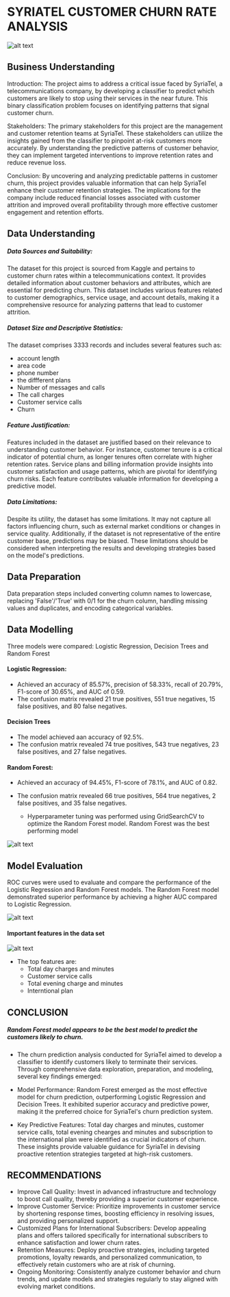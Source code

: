 # SYRIATEL CUSTOMER CHURN RATE ANALYSIS
![alt text](<CUSTOMER CHURN RATE.png>)
## Business Understanding
Introduction: The project aims to address a critical issue faced by SyriaTel, a telecommunications company, by developing a classifier to predict which customers are likely to stop using their services in the near future. This binary classification problem focuses on identifying patterns that signal customer churn.

Stakeholders: The primary stakeholders for this project are the management and customer retention teams at SyriaTel. These stakeholders can utilize the insights gained from the classifier to pinpoint at-risk customers more accurately. By understanding the predictive patterns of customer behavior, they can implement targeted interventions to improve retention rates and reduce revenue loss.

 Conclusion: By uncovering and analyzing predictable patterns in customer churn, this project provides valuable information that can help SyriaTel enhance their customer retention strategies. The implications for the company include reduced financial losses associated with customer attrition and improved overall profitability through more effective customer engagement and retention efforts.
## Data Understanding
 ##### Data Sources and Suitability: 
 
 The dataset for this project is sourced from Kaggle and pertains to customer churn rates within a telecommunications context. It provides detailed information about customer behaviors and attributes, which are essential for predicting churn. This dataset includes various features related to customer demographics, service usage, and account details, making it a comprehensive resource for analyzing patterns that lead to customer attrition.

##### Dataset Size and Descriptive Statistics: 
The dataset comprises 3333 records and includes several features such as:
  - account length        
  - area code   
  -  phone number           
  -  the diffferent plans      
  -  Number of messages and calls        
  - The call charges
  - Customer service calls
  - Churn


##### Feature Justification: 
Features included in the dataset are justified based on their relevance to understanding customer behavior. For instance, customer tenure is a critical indicator of potential churn, as longer tenures often correlate with higher retention rates. Service plans and billing information provide insights into customer satisfaction and usage patterns, which are pivotal for identifying churn risks. Each feature contributes valuable information for developing a predictive model.

##### Data Limitations: 
Despite its utility, the dataset has some limitations. It may not capture all factors influencing churn, such as external market conditions or changes in service quality. Additionally, if the dataset is not representative of the entire customer base, predictions may be biased. These limitations should be considered when interpreting the results and developing strategies based on the model's predictions.
## Data Preparation
Data preparation steps included converting column names to lowercase, replacing 'False'/'True' with 0/1 for the churn column, handling missing values and duplicates, and encoding categorical variables.
## Data Modelling
Three models were compared: Logistic Regression, Decision Trees and Random Forest
#### Logistic Regression:
- Achieved an accuracy of 85.57%, precision of 58.33%, recall of 20.79%, F1-score of 30.65%, and AUC of 0.59.
- The confusion matrix revealed 21 true positives, 551 true negatives, 15 false positives, and 80 false negatives.
#### Decision Trees
- The model achieved aan accuracy of 92.5%.
- The confusion matrix revealed 74 true positives, 543 true negatives, 23 false positives, and 27 false negatives.
#### Random Forest:
- Achieved an accuracy of 94.45%, F1-score of 78.1%, and AUC of 0.82.
- The confusion matrix revealed 66 true positives, 564 true negatives, 2 false positives, and 35 false negatives.

  - Hyperparameter tuning was performed using GridSearchCV to optimize the Random Forest model.
  Random Forest was the best performing model

![alt text](CM.png)

## Model Evaluation
ROC curves were used to evaluate and compare the performance of the Logistic Regression and Random Forest models. The Random Forest model demonstrated superior performance by achieving a higher AUC compared to Logistic Regression.

![alt text](image-1.png)

#### Important features in the data set

![alt text](image-2.png)
- The top features are:
  - Total day charges and minutes
  - Customer service calls
  - Total evening charge and minutes
  - Interntional plan
## CONCLUSION
##### Random Forest model appears to be the best model to predict the customers likely to churn.

- The churn prediction analysis conducted for SyriaTel aimed to develop a classifier to identify customers likely to terminate their services. Through comprehensive data exploration, preparation, and modeling, several key findings emerged:
 - Model Performance: Random Forest emerged as the most effective model for churn prediction, outperforming Logistic Regression and Decision Trees. It exhibited superior accuracy and predictive power, making it the preferred choice for SyriaTel's churn prediction system.

 - Key Predictive Features: Total day charges and minutes, customer service calls, total evening chearges and minutes and subscription to the international plan were identified as crucial indicators of churn. These insights provide valuable guidance for SyriaTel in devising proactive retention strategies targeted at high-risk customers.
## RECOMMENDATIONS
- Improve Call Quality: Invest in advanced infrastructure and technology to boost call quality, thereby providing a superior customer experience.
- Improve Customer Service: Prioritize improvements in customer service by shortening response times, boosting efficiency in resolving issues, and providing personalized support.
- Customized Plans for International Subscribers: Develop appealing plans and offers tailored specifically for international subscribers to enhance satisfaction and lower churn rates.
- Retention Measures: Deploy proactive strategies, including targeted promotions, loyalty rewards, and personalized communication, to effectively retain customers who are at risk of churning.
- Ongoing Monitoring: Consistently analyze customer behavior and churn trends, and update models and strategies regularly to stay aligned with evolving market conditions.